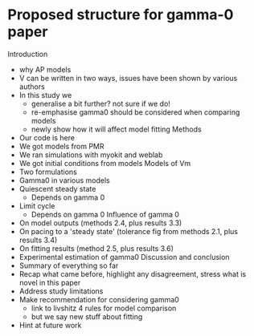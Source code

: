 # Proposed structure for gamma-0 paper

Introduction
 - why AP models
 - V can be written in two ways, issues have been shown by various authors
 - In this study we 
   - generalise a bit further? not sure if we do!
   - re-emphasise gamma0 should be considered when comparing models
   - newly show how it will affect model fitting
Methods
 - Our code is here
 - We got models from PMR
 - We ran simulations with myokit and weblab
 - We got initial conditions from models
Models of Vm
 - Two formulations
 - Gamma0 in various models 
 - Quiescent steady state
   - Depends on gamma 0
 - Limit cycle
   - Depends on gamma 0
Influence of gamma 0
  - On model outputs (methods 2.4, plus results 3.3)
  - On pacing to a 'steady state' (tolerance fig from methods 2.1, plus results 3.4)
  - On fitting results (method 2.5, plus results 3.6)
  - Experimental estimation of gamma0
Discussion and conclusion
 - Summary of everything so far
 - Recap what came before, highlight any disagreement, stress what is novel in this paper
 - Address study limitations
 - Make recommendation for considering gamma0
   - link to livshitz 4 rules for model comparison
   - but we say new stuff about fitting
 - Hint at future work
  
  
